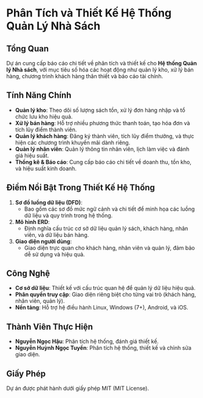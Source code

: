 # Phân Tích và Thiết Kế Hệ Thống Quản Lý Nhà Sách
## Tổng Quan
Dự án cung cấp báo cáo chi tiết về phân tích và thiết kế cho **Hệ thống Quản lý Nhà sách**, với mục tiêu số hóa các hoạt động như quản lý kho, xử lý bán hàng, chương trình khách hàng thân thiết và báo cáo tài chính.

## Tính Năng Chính
- **Quản lý kho**: Theo dõi số lượng sách tồn, xử lý đơn hàng nhập và tổ chức lưu kho hiệu quả.
- **Xử lý bán hàng**: Hỗ trợ nhiều phương thức thanh toán, tạo hóa đơn và tích lũy điểm thành viên.
- **Quản lý khách hàng**: Đăng ký thành viên, tích lũy điểm thưởng, và thực hiện các chương trình khuyến mãi dành riêng.
- **Quản lý nhân viên**: Quản lý thông tin nhân viên, lịch làm việc và đánh giá hiệu suất.
- **Thống kê & Báo cáo**: Cung cấp báo cáo chi tiết về doanh thu, tồn kho, và hiệu suất kinh doanh.

## Điểm Nổi Bật Trong Thiết Kế Hệ Thống
1. **Sơ đồ luồng dữ liệu (DFD)**:
   - Bao gồm các sơ đồ mức ngữ cảnh và chi tiết để minh họa các luồng dữ liệu và quy trình trong hệ thống.
2. **Mô hình ERD**:
   - Định nghĩa cấu trúc cơ sở dữ liệu quản lý sách, khách hàng, nhân viên, và dữ liệu bán hàng.
3. **Giao diện người dùng**:
   - Giao diện trực quan cho khách hàng, nhân viên và quản lý, đảm bảo dễ sử dụng và hiệu quả.

## Công Nghệ
- **Cơ sở dữ liệu**: Thiết kế với cấu trúc quan hệ để quản lý dữ liệu hiệu quả.
- **Phân quyền truy cập**: Giao diện riêng biệt cho từng vai trò (khách hàng, nhân viên, quản lý).
- **Nền tảng**: Hỗ trợ hệ điều hành Linux, Windows (7+), Android, và iOS.

## Thành Viên Thực Hiện
- **Nguyễn Ngọc Hậu**: Phân tích hệ thống, đánh giá thiết kế.
- **Nguyễn Huỳnh Ngọc Tuyền**: Phân tích hệ thống, thiết kế và chỉnh sửa giao diện.

## Giấy Phép
Dự án được phát hành dưới giấy phép MIT (MIT License).


